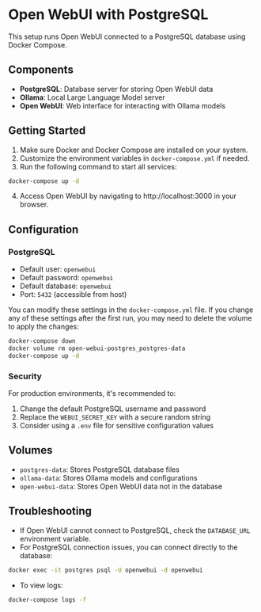 # Open WebUI with PostgreSQL

This setup runs Open WebUI connected to a PostgreSQL database using Docker Compose.

## Components

- **PostgreSQL**: Database server for storing Open WebUI data
- **Ollama**: Local Large Language Model server
- **Open WebUI**: Web interface for interacting with Ollama models

## Getting Started

1. Make sure Docker and Docker Compose are installed on your system.
2. Customize the environment variables in `docker-compose.yml` if needed.
3. Run the following command to start all services:

```bash
docker-compose up -d
```

4. Access Open WebUI by navigating to http://localhost:3000 in your browser.

## Configuration

### PostgreSQL

- Default user: `openwebui`
- Default password: `openwebui`
- Default database: `openwebui`
- Port: `5432` (accessible from host)

You can modify these settings in the `docker-compose.yml` file. If you change any of these settings after the first run, you may need to delete the volume to apply the changes:

```bash
docker-compose down
docker volume rm open-webui-postgres_postgres-data
docker-compose up -d
```

### Security

For production environments, it's recommended to:

1. Change the default PostgreSQL username and password
2. Replace the `WEBUI_SECRET_KEY` with a secure random string
3. Consider using a `.env` file for sensitive configuration values

## Volumes

- `postgres-data`: Stores PostgreSQL database files
- `ollama-data`: Stores Ollama models and configurations
- `open-webui-data`: Stores Open WebUI data not in the database

## Troubleshooting

- If Open WebUI cannot connect to PostgreSQL, check the `DATABASE_URL` environment variable.
- For PostgreSQL connection issues, you can connect directly to the database:

```bash
docker exec -it postgres psql -U openwebui -d openwebui
```

- To view logs:

```bash
docker-compose logs -f
```
